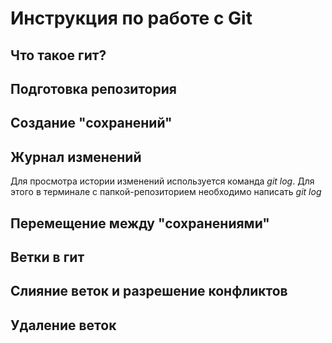 # Инструкция по работе с Git 

## Что такое гит?

## Подготовка репозитория

## Создание "сохранений"
 
## Журнал изменений
 Для просмотра истории изменений используется команда *git log*. Для этого в терминале с папкой-репозиторием необходимо написать *git log*

## Перемещение между "сохранениями"

## Ветки в гит

## Слияние веток и разрешение конфликтов

## Удаление веток